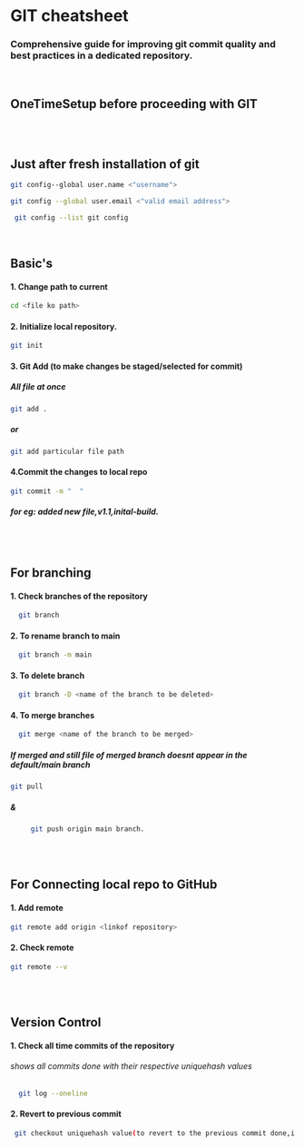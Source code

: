 
<!--1. 
   ```sh
   
   ``` -->
   # GIT cheatsheet
   ### Comprehensive guide for improving git commit quality and best practices in a dedicated repository.
   <br>
   
   ## OneTimeSetup before proceeding with GIT 
   <br>
   <br>
   
## Just after fresh installation of git


```sh
git config--global user.name <"username">
```

```sh 
git config --global user.email <"valid email address">
```
```sh
 git config --list git config
```
<br>

## Basic's
#### 1. Change path to current  
```sh
cd <file ko path>
```
#### 2. Initialize local repository.
```sh
git init
 ```

#### 3. Git Add (to make changes be staged/selected for commit)
##### All file at once
```sh
git add . 
```
##### or

```sh
git add particular file path
```
#### 4.Commit the changes to local repo
```sh
git commit -m "  "
```
#####  for eg: added new file,v1.1,inital-build.
<br>
<br>



## For branching 
#### 1. Check branches of the repository
```sh
  git branch 
  ```

#### 2. To rename branch to main
```sh
  git branch -m main 
  ```

#### 3. To delete branch 
```sh
  git branch -D <name of the branch to be deleted> 
```

#### 4. To merge branches 
```sh
  git merge <name of the branch to be merged> 
```
 
##### If merged and still file of merged branch doesnt appear in the default/main branch
```sh
git pull  
```

##### &
```sh
     git push origin main branch.
```
<br>
<br> 

## For Connecting local repo to GitHub
#### 1. Add remote 
```sh
git remote add origin <linkof repository>
```

 #### 2. Check remote 
```sh
git remote --v
```
<br>
<br>


## Version Control
#### 1. Check all time commits of the repository 
###### shows all commits done with their respective uniquehash values
```sh
  git log --oneline
  ```

#### 2. Revert to previous commit
```sh
 git checkout uniquehash value(to revert to the previous commit done,i.e version_control)
  ```


